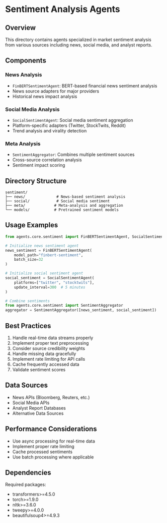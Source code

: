 # Sentiment Analysis Agents

## Overview
This directory contains agents specialized in market sentiment analysis from various sources including news, social media, and analyst reports.

## Components

### News Analysis
- `FinBERTSentimentAgent`: BERT-based financial news sentiment analysis
- News source adapters for major providers
- Historical news impact analysis

### Social Media Analysis
- `SocialSentimentAgent`: Social media sentiment aggregation
- Platform-specific adapters (Twitter, StockTwits, Reddit)
- Trend analysis and virality detection

### Meta Analysis
- `SentimentAggregator`: Combines multiple sentiment sources
- Cross-source correlation analysis
- Sentiment impact scoring

## Directory Structure
```
sentiment/
├── news/              # News-based sentiment analysis
├── social/            # Social media sentiment
├── meta/             # Meta-analysis and aggregation
└── models/           # Pretrained sentiment models
```

## Usage Examples

```python
from agents.core.sentiment import FinBERTSentimentAgent, SocialSentimentAgent

# Initialize news sentiment agent
news_sentiment = FinBERTSentimentAgent(
    model_path="finbert-sentiment",
    batch_size=32
)

# Initialize social sentiment agent
social_sentiment = SocialSentimentAgent(
    platforms=["twitter", "stocktwits"],
    update_interval=300  # 5 minutes
)

# Combine sentiments
from agents.core.sentiment import SentimentAggregator
aggregator = SentimentAggregator([news_sentiment, social_sentiment])
```

## Best Practices
1. Handle real-time data streams properly
2. Implement proper text preprocessing
3. Consider source credibility weights
4. Handle missing data gracefully
5. Implement rate limiting for API calls
6. Cache frequently accessed data
7. Validate sentiment scores

## Data Sources
- News APIs (Bloomberg, Reuters, etc.)
- Social Media APIs
- Analyst Report Databases
- Alternative Data Sources

## Performance Considerations
- Use async processing for real-time data
- Implement proper rate limiting
- Cache processed sentiments
- Use batch processing where applicable

## Dependencies
Required packages:
- transformers>=4.5.0
- torch>=1.9.0
- nltk>=3.6.0
- tweepy>=4.0.0
- beautifulsoup4>=4.9.3 
